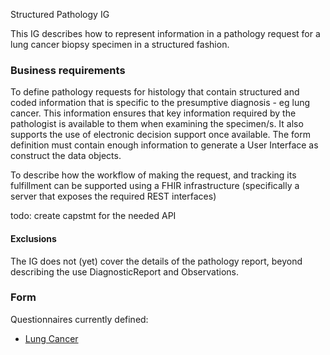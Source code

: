 Structured Pathology IG

This IG describes how to represent information in a pathology request
for a lung cancer biopsy specimen in a structured fashion.

### Business requirements

To define pathology requests for histology that contain structured and coded information that is specific to the presumptive diagnosis - eg lung cancer. This information ensures that key information required by the pathologist is available to them when examining the specimen/s. It also supports the use of electronic decision support once available. The form definition must contain enough information to generate a User Interface as construct the data objects.

To describe how the workflow of making the request, and tracking its fulfillment can be supported using a FHIR infrastructure (specifically a server that exposes the required REST interfaces)

todo: create capstmt for the needed API


#### Exclusions

The IG does not (yet) cover the details of the pathology report, beyond describing the use DiagnosticReport and Observations.

### Form 

Questionnaires currently defined:

* [Lung Cancer](Questionnaire-QLungCancer.html)

